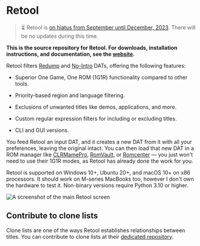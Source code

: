 # Retool

> ⏳ Retool is [on hiatus from September until December, 2023](https://github.com/unexpectedpanda/retool/issues/283). There will be no updates during this time.

**This is the source repository for Retool. For downloads, installation instructions, and
documentation, see the [website](https://unexpectedpanda.github.io/retool/).**

Retool filters [Redump](http://redump.org/) and [No-Intro](https://www.no-intro.org/)
DATs, offering the following features:

* Superior One Game, One ROM (1G1R) functionality compared to other tools.

* Priority-based region and language filtering.

* Exclusions of unwanted titles like demos, applications, and more.

* Custom regular expression filters for including or excluding titles.

* CLI and GUI versions.

You feed Retool an input DAT, and it creates a new DAT from it with all your preferences,
leaving the original intact. You can then load that new DAT in a ROM manager
like [CLRMamePro](https://mamedev.emulab.it/clrmamepro/), [RomVault](https://www.romvault.com/),
or [Romcenter](https://www.romcenter.com/) &mdash; you just won't need to use their
1G1R modes, as Retool has already done the work for you.

Retool is supported on Windows 10+, Ubuntu 20+, and macOS 10+ on x86 processors. It should
work on M-series MacBooks too, however I don't own the hardware to test it. Non-binary
versions require Python 3.10 or higher.

![A screenshot of the main Retool screen](https://unexpectedpanda.github.io/retool/images/main-app.png)

## Contribute to clone lists

Clone lists are one of the ways Retool establishes relationships between titles. You can
contribute to clone lists at their [dedicated repository](https://github.com/unexpectedpanda/retool-clonelists-metadata).
